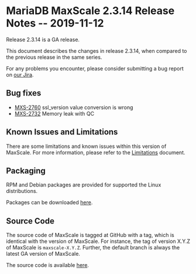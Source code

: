 # MariaDB MaxScale 2.3.14 Release Notes -- 2019-11-12

Release 2.3.14 is a GA release.

This document describes the changes in release 2.3.14, when compared to the
previous release in the same series.

For any problems you encounter, please consider submitting a bug
report on [our Jira](https://jira.mariadb.org/projects/MXS).

## Bug fixes

* [MXS-2760](https://jira.mariadb.org/browse/MXS-2760) ssl_version value conversion is wrong
* [MXS-2732](https://jira.mariadb.org/browse/MXS-2732) Memory leak with QC

## Known Issues and Limitations

There are some limitations and known issues within this version of MaxScale.
For more information, please refer to the [Limitations](../About/Limitations.md) document.

## Packaging

RPM and Debian packages are provided for supported the Linux distributions.

Packages can be downloaded [here](https://mariadb.com/downloads/#mariadb_platform-mariadb_maxscale).

## Source Code

The source code of MaxScale is tagged at GitHub with a tag, which is identical
with the version of MaxScale. For instance, the tag of version X.Y.Z of MaxScale
is `maxscale-X.Y.Z`. Further, the default branch is always the latest GA version
of MaxScale.

The source code is available [here](https://github.com/mariadb-corporation/MaxScale).
